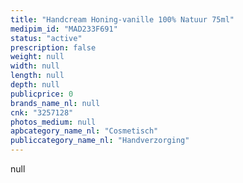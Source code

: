 ```yaml
---
title: "Handcream Honing-vanille 100% Natuur 75ml"
medipim_id: "MAD233F691"
status: "active"
prescription: false
weight: null
width: null
length: null
depth: null
publicprice: 0
brands_name_nl: null
cnk: "3257128"
photos_medium: null
apbcategory_name_nl: "Cosmetisch"
publiccategory_name_nl: "Handverzorging"
---
```

null
